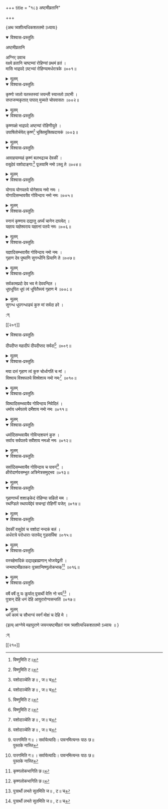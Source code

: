 +++
title = "१८३ अष्टमीव्रतानि"

+++

\{अथ त्र्यशीत्यधिकशततमो ऽध्यायः\}


<details open><summary>विश्वास-प्रस्तुतिः</summary>

अष्टमीव्रतानि  
    
अग्निर् उवाच  
वक्ष्ये व्रतानि चाष्टम्यां रोहिण्यां प्रथमं व्रतं   ।  
मासि भाद्रपदे ऽष्टभ्यां रोहिण्यामर्धरात्रके   ॥००१॥
</details>

<details><summary>मूलम्</summary>

अष्टमीव्रतानि  
    
अग्निर् उवाच  
वक्ष्ये व्रतानि चाष्टम्यां रोहिण्यां प्रथमं व्रतं   ।  
मासि भाद्रपदे ऽष्टभ्यां रोहिण्यामर्धरात्रके   ॥००१॥
</details>  

<details open><summary>विश्वास-प्रस्तुतिः</summary>

कृष्णो जातो यतस्तस्यां जयन्ती स्यात्ततो ऽष्टमी   ।  
सप्तजन्मकृतात् पापात् मुच्यते चोपवासतः ॥००२॥
</details>

<details><summary>मूलम्</summary>

कृष्णो जातो यतस्तस्यां जयन्ती स्यात्ततो ऽष्टमी   ।  
सप्तजन्मकृतात् पापात् मुच्यते चोपवासतः ॥००२॥
</details>  

<details open><summary>विश्वास-प्रस्तुतिः</summary>

कृष्णपक्षे भाद्रपदे अष्टम्यां रोहिणीयुते   ।  
उपाषितोर्चयेत् कृष्णं[^१] भुक्तिमुक्तिप्रदायकं   ॥००३॥
</details>

<details><summary>मूलम्</summary>

कृष्णपक्षे भाद्रपदे अष्टम्यां रोहिणीयुते   ।  
उपाषितोर्चयेत् कृष्णं[^१] भुक्तिमुक्तिप्रदायकं   ॥००३॥
</details>  

<details open><summary>विश्वास-प्रस्तुतिः</summary>

आवाहयाम्यहं कृष्णं बलभद्रञ्च देवकीं   ।  
वसुदेवं यशोदाङ्गाः[^२] पूजयामि नमो ऽस्तु ते   ॥००४॥
</details>

<details><summary>मूलम्</summary>

आवाहयाम्यहं कृष्णं बलभद्रञ्च देवकीं   ।  
वसुदेवं यशोदाङ्गाः[^२] पूजयामि नमो ऽस्तु ते   ॥००४॥
</details>  

<details open><summary>विश्वास-प्रस्तुतिः</summary>

योगाय योगपतये योगेशाय नमो नमः ।  
योगादिसम्भावयैव गोविन्दाय नमो नमः ॥००५॥
</details>

<details><summary>मूलम्</summary>

योगाय योगपतये योगेशाय नमो नमः ।  
योगादिसम्भावयैव गोविन्दाय नमो नमः ॥००५॥
</details>  

<details open><summary>विश्वास-प्रस्तुतिः</summary>

स्नानं कृष्णाय दद्यात्तु अर्घ्यं चानेन दापयेत्   ।  
यज्ञाय यज्ञेश्वराय यज्ञानां पतये नमः ॥००६॥
</details>

<details><summary>मूलम्</summary>

स्नानं कृष्णाय दद्यात्तु अर्घ्यं चानेन दापयेत्   ।  
यज्ञाय यज्ञेश्वराय यज्ञानां पतये नमः ॥००६॥
</details>  

<details open><summary>विश्वास-प्रस्तुतिः</summary>

यज्ञादिसम्भवायैव गोविन्दाय नमो नमः ।  
गृहाण देव पुष्पाणि सुगन्धीनि प्रियाणि ते ॥००७॥
</details>

<details><summary>मूलम्</summary>

यज्ञादिसम्भवायैव गोविन्दाय नमो नमः ।  
गृहाण देव पुष्पाणि सुगन्धीनि प्रियाणि ते ॥००७॥
</details>  

<details open><summary>विश्वास-प्रस्तुतिः</summary>

सर्वकामप्रदो देव भव मे देववन्दित ।  
धूपधूपित धूपं त्वं धूपितैस्त्वं गृहाण मे   ॥००८॥
</details>

<details><summary>मूलम्</summary>

सर्वकामप्रदो देव भव मे देववन्दित ।  
धूपधूपित धूपं त्वं धूपितैस्त्वं गृहाण मे   ॥००८॥
</details>  
सुगन्ध धूपगन्धाढ्यं कुरु मां सर्वदा हरे   ।  
    
:न्  
    
[^१]: विष्णुमिति ट॥  
    
[^२]: यशोदाञ्चेति ङ॥ , ज॥ च  

[[२०९]]
    

<details open><summary>विश्वास-प्रस्तुतिः</summary>

दीपदीप्त महादीपं दीपदीप्तद सर्वदा[^१] ॥००९॥
</details>

<details><summary>मूलम्</summary>

दीपदीप्त महादीपं दीपदीप्तद सर्वदा[^१] ॥००९॥
</details>  

<details open><summary>विश्वास-प्रस्तुतिः</summary>

मया दत्तं गृहाण त्वं कुरु चोर्ध्वगतिं च मां   ।  
विश्वाय विश्वपतये विश्वेशाय नमो नमः[^२] ॥०१०॥
</details>

<details><summary>मूलम्</summary>

मया दत्तं गृहाण त्वं कुरु चोर्ध्वगतिं च मां   ।  
विश्वाय विश्वपतये विश्वेशाय नमो नमः[^२] ॥०१०॥
</details>  

<details open><summary>विश्वास-प्रस्तुतिः</summary>

विश्वादिसम्भवायैव गोविन्दाय निवेदितं ।  
धर्माय धर्मपतये दर्मेशाय नमो नमः ॥०११॥
</details>

<details><summary>मूलम्</summary>

विश्वादिसम्भवायैव गोविन्दाय निवेदितं ।  
धर्माय धर्मपतये दर्मेशाय नमो नमः ॥०११॥
</details>  

<details open><summary>विश्वास-प्रस्तुतिः</summary>

धर्मादिसम्भवायैव गोविन्दशयनं कुरु ।  
सर्वाय सर्वपतये सर्वेशाय नमओ नमः ॥०१२॥
</details>

<details><summary>मूलम्</summary>

धर्मादिसम्भवायैव गोविन्दशयनं कुरु ।  
सर्वाय सर्वपतये सर्वेशाय नमओ नमः ॥०१२॥
</details>  

<details open><summary>विश्वास-प्रस्तुतिः</summary>

सर्वादिसम्भवायैव गोविन्दाय च पावनं[^३] ।  
क्षीरोदार्णवसम्भूत अत्रिनेत्रसमुद्भव ॥०१३॥
</details>

<details><summary>मूलम्</summary>

सर्वादिसम्भवायैव गोविन्दाय च पावनं[^३] ।  
क्षीरोदार्णवसम्भूत अत्रिनेत्रसमुद्भव ॥०१३॥
</details>  

<details open><summary>विश्वास-प्रस्तुतिः</summary>

गृहाणार्घ्यं शशाङ्केदं रोहिण्या सहितो मम   ।  
स्थण्डिले स्थापयेद्देवं सचन्द्रां रोहिणीं यजेत्   ॥०१४॥
</details>

<details><summary>मूलम्</summary>

गृहाणार्घ्यं शशाङ्केदं रोहिण्या सहितो मम   ।  
स्थण्डिले स्थापयेद्देवं सचन्द्रां रोहिणीं यजेत्   ॥०१४॥
</details>  

<details open><summary>विश्वास-प्रस्तुतिः</summary>

देवकीं वसुदेवं च यशोदां नन्दकं बलं ।  
अर्धरात्रे परोधाराः पातयेद् गुडसर्पिषा ॥०१५॥
</details>

<details><summary>मूलम्</summary>

देवकीं वसुदेवं च यशोदां नन्दकं बलं ।  
अर्धरात्रे परोधाराः पातयेद् गुडसर्पिषा ॥०१५॥
</details>  

<details open><summary>विश्वास-प्रस्तुतिः</summary>

वस्त्रहेमादिकं दद्याद्ब्राह्मणान् भोजयेद्व्रती ।  
जन्माष्टमीव्रतकरः पुत्रवान्विष्णुलोकभाक्[^४]   ॥०१६॥
</details>

<details><summary>मूलम्</summary>

वस्त्रहेमादिकं दद्याद्ब्राह्मणान् भोजयेद्व्रती ।  
जन्माष्टमीव्रतकरः पुत्रवान्विष्णुलोकभाक्[^४]   ॥०१६॥
</details>  

<details open><summary>विश्वास-प्रस्तुतिः</summary>

वर्षे वर्षे तु यः कुर्यात् पुत्रार्थी वेत्ति नो भयं[^५]   ।  
पुत्रान् देहि धनं देहि आयुरारोग्यसन्ततिं ॥०१७॥
</details>

<details><summary>मूलम्</summary>

वर्षे वर्षे तु यः कुर्यात् पुत्रार्थी वेत्ति नो भयं[^५]   ।  
पुत्रान् देहि धनं देहि आयुरारोग्यसन्ततिं ॥०१७॥
</details>  
धर्मं कामं च सौभाग्यं स्वर्गं मोक्षं च देहि मे   ।  
    
\{इत्य् आग्नेये महापुराणे जयन्त्यष्टमीव्रतं नाम त्र्यशीत्यधिकशततमो ऽध्यायः ॥  }
    
:न्  
    
[^१]: सर्वदा इति घ॥ , ङ॥ च  
    
[^२]: विश्वेशाय नमो ऽस्तु ते इति ज॥  
    
[^३]: पारगमिति ग॥ । सर्वायेत्यादिः। पावनमित्यन्तः पाठः छ॥  
पुस्तके नास्ति  
    
[^४]: कृष्णलोकभागिति छ॥  
    
[^५]: पुत्रार्थो लभते सुतमिति ज॥ , ट॥ च  

[[२१०]]
    